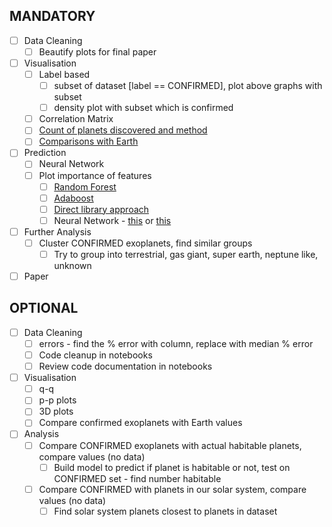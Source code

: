 ## MANDATORY

- [ ] Data Cleaning
    - [ ] Beautify plots for final paper

- [ ] Visualisation
    - [ ] Label based
        - [ ] subset of dataset [label == CONFIRMED], plot above graphs with subset
        - [ ] density plot with subset which is confirmed
    - [ ] Correlation Matrix
    - [ ] [Count of planets discovered and method](https://exoplanetarchive.ipac.caltech.edu/docs/counts_detail.html)
    - [ ] [Comparisons with Earth](https://exoplanetarchive.ipac.caltech.edu/docs/counts_detail.html)
 
- [ ] Prediction
    - [ ] Neural Network
    - [ ] Plot importance of features
        - [ ] [Random Forest](https://stackoverflow.com/questions/44101458/random-forest-feature-importance-chart-using-python)
        - [ ] [Adaboost](https://stackoverflow.com/questions/36665511/scikit-adaboost-feature-importance)
        - [ ] [Direct library approach](https://www.scikit-yb.org/en/latest/api/model_selection/importances.html)
        - [ ] Neural Network - [this](https://stackoverflow.com/questions/45361559/feature-importance-chart-in-neural-network-using-keras-in-python) or [this](https://stats.stackexchange.com/questions/261008/deep-learning-how-do-i-know-which-variables-are-important)

- [ ] Further Analysis
    - [ ] Cluster CONFIRMED exoplanets, find similar groups
        - [ ] Try to group into terrestrial, gas giant, super earth, neptune like, unknown

- [ ] Paper

## OPTIONAL

- [ ] Data Cleaning
    - [ ] errors - find the % error with column, replace with median % error
    - [ ] Code cleanup in notebooks
    - [ ] Review code documentation in notebooks

- [ ] Visualisation
    - [ ] q-q
    - [ ] p-p plots
    - [ ] 3D plots
    - [ ] Compare confirmed exoplanets with Earth values

- [ ] Analysis
    - [ ] Compare CONFIRMED exoplanets with actual habitable planets, compare values (no data)
        - [ ] Build model to predict if planet is habitable or not, test on CONFIRMED set - find number habitable
    - [ ] Compare CONFIRMED with planets in our solar system, compare values (no data)
        - [ ] Find solar system planets closest to planets in dataset 